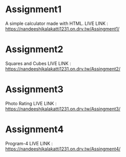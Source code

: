 
# Assignment1 
A simple calculator made with HTML.
LIVE LINK : https://nandeeshjkalakatti1231.on.drv.tw/Assingment1/

# Assignment2
Squares and Cubes
LIVE LINK :  https://nandeeshjkalakatti1231.on.drv.tw/Assingment2/
# Assignment3
Photo Rating
LIVE LINK : https://nandeeshjkalakatti1231.on.drv.tw/Assingment3/
# Assignment4
Program-4
LIVE LINK : https://nandeeshjkalakatti1231.on.drv.tw/Assingment4/
